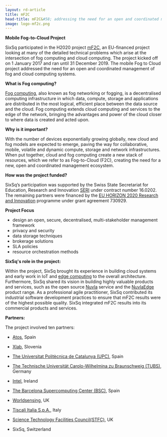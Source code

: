 ```yaml
---
layout: rd-article
title: mF2C  
head-title: mF2C&#58; addressing the need for an open and coordinated management of fog and cloud computing 
image: logo-mf2c.png
---
```


**Mobile Fog-to-Cloud Project**

SixSq participated in the H2020 project [mF2C](https://www.mf2c-project.eu), an EU-financed project looking at many of the detailed technical problems which arise at the intersection of fog computing and cloud computing. The project kicked off on 1 January 2017 and ran until 31 December 2019. The mobile Fog to Cloud project addressed the need for an open and coordinated management of fog and cloud computing systems.

**What is Fog computing?**

[Fog computing](https://media.sixsq.com/blog/improving-emergency-situation-management-smart-cities), also known as fog networking or fogging, is a decentralised computing infrastructure in which data, compute, storage and applications are distributed in the most logical, efficient place between the data source and the cloud. Fog computing extends cloud computing and services to the edge of the network, bringing the advantages and power of the cloud closer to where data is created and acted upon.

**Why is it important?**

With the number of devices exponentially growing globally, new cloud and fog models are expected to emerge, paving the way for collaborative, mobile, volatile and dynamic compute, storage and network infrastructures. When put together, cloud and fog computing create a new stack of resources, which we refer to as Fog-to-Cloud (F2C), creating the need for a new, open and coordinated management ecosystem.

**How was the project funded?**

SixSq’s participation was supported by the Swiss State Secretariat for Education, Research and Innovation [SERI](https://www.sbfi.admin.ch/sbfi/en/home.html) under contract number 16.0202. The remaining partners were financed by the [EU HORIZON 2020 Research and Innovation](https://ec.europa.eu/programmes/horizon2020/en/what-horizon-2020) programme under grant agreement 730929.
	

**Project Focus**

* design an open, secure, decentralised, multi-stakeholder management framework
* privacy and security
* data storage techniques
* brokerage solutions
* SLA policies
* resource orchestration methods


**SixSq's role in the project:** 

Within the project, SixSq brought its experience in building cloud systems and early work in IoT and [edge computing](https://media.sixsq.com/blog/what-is-edge-computing) to the overall architecture. Furthermore, SixSq shared its vision in building highly valuable products and services, such as the open source [Nuvla](https://sixsq.com/products-and-services/nuvla/overview) service and the [NuvlaEdge](https://sixsq.com/products-and-services/nuvlabox/overview) product range.  As a professional agile practitioner, SixSq contributed its industrial software development practices to ensure that mF2C results were of the highest possible quality. SixSq integrated mF2C results into its commercial products and services.


**Partners:** 

The project involved ten partners:

- [Atos](https://booklet.atosresearch.eu), Spain

- [Xlab](https://www.xlab.si/?lang=en), Slovenia 

- [The Universitat Politècnica de Catalunya (UPC)](https://www.upc.edu), Spain

- [The Technische Universität Carolo-Wilhelmina zu Braunschweig (TUBS)](https://www.tu-braunschweig.de), Germany

- [Intel](https://www.intel.eu/content/www/eu/en/research/intel-labs.html), Ireland

- [The Barcelona Supercomputing Center (BSC)](https://www.bsc.es), Spain 

- [Worldsensing](https://www.worldsensing.com), UK

- [Tiscali Italia S.p.A.](https://www.tiscali.com/en/), Italy

- [Science Technology Facilities Council(STFC)](https://www.stfc.ac.uk), UK


- SixSq, Switzerland 
